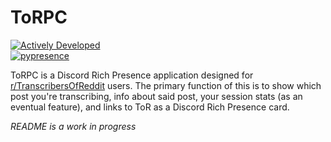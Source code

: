# ToRPC
[![Actively Developed](https://img.shields.io/badge/Maintenance%20Level-Actively%20Developed-brightgreen.svg)](https://github.com/TheodoreHua/MaintenanceLevels#actively-developed)  
[![pypresence](https://img.shields.io/badge/using-pypresence-00bb88.svg?style=for-the-badge&logo=discord&logoWidth=20)](https://github.com/qwertyquerty/pypresence)

ToRPC is a Discord Rich Presence application designed for [r/TranscribersOfReddit](https://reddit.com/r/TranscribersOfReddit)
users. The primary function of this is to show which post you're transcribing, info about said post, your session stats 
(as an eventual feature), and links to ToR as a Discord Rich Presence card.

*README is a work in progress*
